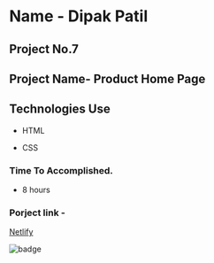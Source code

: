 # Name - Dipak Patil

## Project No.7

## Project Name- Product Home Page

## Technologies Use

- HTML

- CSS

### Time To Accomplished.

- 8 hours

### Porject link -

[Netlify]()

![badge](https://img.shields.io/badge/Live--class-Project--8-green)
